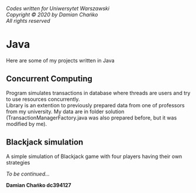 *Codes written for Uniwersytet Warszawski*<br/>
*Copyright © 2020 by Damian Chańko*<br/>
*All rights reserved*<br/>


# Java
Here are some of my projects written in Java

## Concurrent Computing

Program simulates transactions in database where threads are users and try to use resources concurrently.<br/>
Library is an extention to previously prepared data from one of professors from my university. My data are in folder solution (TransactionManagerFactory.java was also prepared before, but it was modified by me).

## Blackjack simulation

A simple simulation of Blackjack game with four players having their own strategies



*To be continued...*

**Damian Chańko dc394127**
